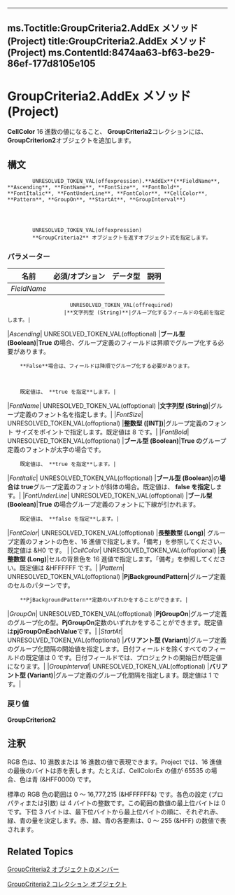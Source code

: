 

---
ms.Toctitle:GroupCriteria2.AddEx メソッド (Project)
title:GroupCriteria2.AddEx メソッド (Project)
ms.ContentId:8474aa63-bf63-be29-86ef-177d8105e105
---
# GroupCriteria2.AddEx メソッド (Project)




**CellColor** 16 進数の値になること、 **GroupCriteria2**コレクションには、 **GroupCriterion2**オブジェクトを追加します。

## 構文

            UNRESOLVED_TOKEN_VAL(offexpression).**AddEx**(**FieldName**, **Ascending**, **FontName**, **FontSize**, **FontBold**, **FontItalic**, **FontUnderLine**, **FontColor**, **CellColor**, **Pattern**, **GroupOn**, **StartAt**, **GroupInterval**)




            UNRESOLVED_TOKEN_VAL(offexpression)
            **GroupCriteria2** オブジェクトを返すオブジェクト式を指定します。

### パラメーター

|**名前**|**必須/オプション**|**データ型**|**説明**|
|---|---|---|---|
|*FieldName*|
                        UNRESOLVED_TOKEN_VAL(offrequired)
                      |**文字列型 (String)**|グループ化するフィールドの名前を指定します。|
|*Ascending*|
                        UNRESOLVED_TOKEN_VAL(offoptional)
                      |**ブール型 (Boolean)**|**True の**場合、グループ定義のフィールドは昇順でグループ化する必要があります。



		**False**場合は、フィールドは降順でグループ化する必要があります。



		既定値は、 **true を指定**します。|
|*FontName*|
                        UNRESOLVED_TOKEN_VAL(offoptional)
                      |**文字列型 (String)**|グループ定義のフォント名を指定します。|
|*FontSize*|
                        UNRESOLVED_TOKEN_VAL(offoptional)
                      |**整数型 ([INT])**|グループ定義のフォント サイズをポイントで指定します。既定値は 8 です。|
|*FontBold*|
                        UNRESOLVED_TOKEN_VAL(offoptional)
                      |**ブール型 (Boolean)**|**True の**グループ定義のフォントが太字の場合です。



		既定値は、 **true を指定**します。|
|*FontItalic*|
                        UNRESOLVED_TOKEN_VAL(offoptional)
                      |**ブール型 (Boolean)**|の**場合は true**グループ定義のフォントが斜体の場合。既定値は、 **false を指定**します。|
|*FontUnderLine*|
                        UNRESOLVED_TOKEN_VAL(offoptional)
                      |**ブール型 (Boolean)**|**True の**場合グループ定義のフォントに下線が引かれます。



		既定値は、 **false を指定**します。|
|*FontColor*|
                        UNRESOLVED_TOKEN_VAL(offoptional)
                      |**長整数型 (Long)**|
		グループ定義のフォントの色を、16 進値で指定します。「備考」を参照してください。既定値は &H0 です。
|
|*CellColor*|
                        UNRESOLVED_TOKEN_VAL(offoptional)
                      |**長整数型 (Long)**|セルの背景色を 16 進値で指定します。「備考」を参照してください。既定値は &HFFFFFF です。|
|*Pattern*|
                        UNRESOLVED_TOKEN_VAL(offoptional)
                      |**PjBackgroundPattern**|グループ定義のセルのパターンです。



		**PjBackgroundPattern**定数のいずれかをすることができます。|
|*GroupOn*|
                        UNRESOLVED_TOKEN_VAL(offoptional)
                      |**PjGroupOn**|グループ定義のグループ化の型。**PjGroupOn**定数のいずれかをすることができます。既定値は**pjGroupOnEachValue**です。|
|*StartAt*|
                        UNRESOLVED_TOKEN_VAL(offoptional)
                      |**バリアント型 (Variant)**|グループ定義のグループ化間隔の開始値を指定します。日付フィールドを除くすべてのフィールドの既定値は 0 です。日付フィールドでは、プロジェクトの開始日が既定値になります。|
|*GroupInterval*|
                        UNRESOLVED_TOKEN_VAL(offoptional)
                      |**バリアント型 (Variant)**|グループ定義のグループ化間隔を指定します。既定値は 1 です。|



### 戻り値
**GroupCriterion2**





## 注釈
RGB 色は、10 進数または 16 進数の値で表現できます。Project では、16 進値の最後のバイトは赤を表します。たとえば、CellColorEx の値が 65535 の場合、色は青 (&HFF0000) です。



標準の RGB 色の範囲は 0 ～ 16,777,215 (&HFFFFFF&) です。各色の設定 (プロパティまたは引数) は 4 バイトの整数です。この範囲の数値の最上位バイトは 0 です。下位 3 バイトは、最下位バイトから最上位バイトの順に、それぞれ赤、緑、青の量を決定します。赤、緑、青の各要素は、0 ～ 255 (&HFF) の数値で表されます。



## Related Topics

[GroupCriteria2 オブジェクトのメンバー](b52e84f3-4332-9c5a-cd2c-c4b57cfc40ea.md)

[GroupCriteria2 コレクション オブジェクト](ac785cc4-dbe3-0b1d-d1f1-6d45c93bfb1d.md)




